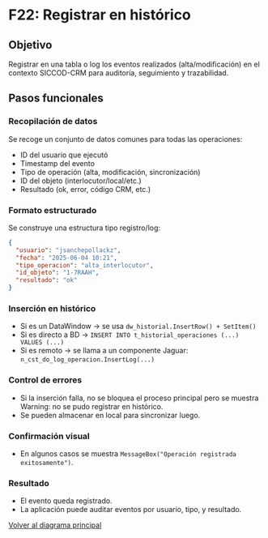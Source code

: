 # F22: Registrar en histórico

## Objetivo
Registrar en una tabla o log los eventos realizados (alta/modificación) en el contexto SICCOD-CRM para auditoría, seguimiento y trazabilidad.

## Pasos funcionales

### Recopilación de datos
Se recoge un conjunto de datos comunes para todas las operaciones:

- ID del usuario que ejecutó
- Timestamp del evento
- Tipo de operación (alta, modificación, sincronización)
- ID del objeto (interlocutor/local/etc.)
- Resultado (ok, error, código CRM, etc.)

### Formato estructurado
Se construye una estructura tipo registro/log:

```json
{
  "usuario": "jsanchepollackz",
  "fecha": "2025-06-04 10:21",
  "tipo_operacion": "alta_interlocutor",
  "id_objeto": "1-7RAAH",
  "resultado": "ok"
}
```

### Inserción en histórico

- Si es un DataWindow → se usa `dw_historial.InsertRow() + SetItem()`
- Si es directo a BD → `INSERT INTO t_historial_operaciones (...) VALUES (...)`
- Si es remoto → se llama a un componente Jaguar: `n_cst_do_log_operacion.InsertLog(...)`

### Control de errores

- Si la inserción falla, no se bloquea el proceso principal pero se muestra Warning: no se pudo registrar en histórico.
- Se pueden almacenar en local para sincronizar luego.

### Confirmación visual

- En algunos casos se muestra `MessageBox("Operación registrada exitosamente")`.

### Resultado

- El evento queda registrado.
- La aplicación puede auditar eventos por usuario, tipo, y resultado.

[Volver al diagrama principal](./readmeOpenAI002.md)